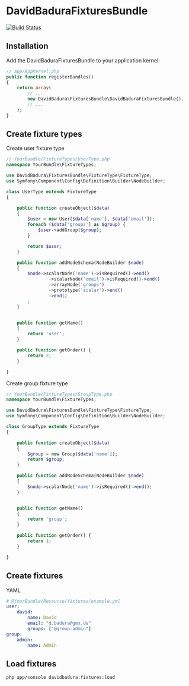 DavidBaduraFixturesBundle
=========================

[![Build Status](https://secure.travis-ci.org/DavidBadura/FixturesBundle.png)](http://travis-ci.org/DavidBadura/FixturesBundle)

Installation
------------

Add the DavidBaduraFixturesBundle to your application kernel:

``` php
// app/AppKernel.php
public function registerBundles()
{
    return array(
        // ...
        new DavidBadura\FixturesBundle\DavidBaduraFixturesBundle(),
        // ...
    );
}
```

Create fixture types
--------------------

Create user fixture type

``` php
// YourBundle/FixtureTypes/UserType.php
namespace YourBundle\FixtureTypes;

use DavidBadura\FixturesBundle\FixtureType\FixtureType;
use Symfony\Component\Config\Definition\Builder\NodeBuilder;

class UserType extends FixtureType
{

    public function createObject($data)
    {
        $user = new User($data['name'], $data['email']);
        foreach ($data['groups'] as $group) {
            $user->addGroup($group);
        }

        return $user;
    }

    public function addNodeSchema(NodeBuilder $node)
    {
        $node->scalarNode('name')->isRequired()->end()
                ->scalarNode('email')->isRequired()->end()
                ->arrayNode('groups')
                ->prototype('scalar')->end()
                ->end()
        ;
    }


    public function getName()
    {
        return 'user';
    }

    public function getOrder() {
        return 2;
    }

}
```

Create group fixture type

``` php
// YourBundle/FixtureTypes/GroupType.php
namespace YourBundle\FixtureTypes;

use DavidBadura\FixturesBundle\FixtureType\FixtureType;
use Symfony\Component\Config\Definition\Builder\NodeBuilder;

class GroupType extends FixtureType
{

    public function createObject($data)
    {
        $group = new Group($data['name']);
        return $group;
    }

    public function addNodeSchema(NodeBuilder $node)
    {
        $node->scalarNode('name')->isRequired()->end();
    }


    public function getName()
    {
        return 'group';
    }

    public function getOrder() {
        return 1;
    }

}
```


Create fixtures
---------------


YAML

``` yaml
# @YourBundle/Resource/fixtures/example.yml
user:
    david:
        name: David
        email: "d.badura@gmx.de"
        groups: ["@group:admin"]
group:
    admin:
        name: Admin
```


Load fixtures
-------------

``` shell
php app/console davidbadura:fixtures:load
```